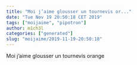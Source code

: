```yaml
---
title: "Moi j’aime glousser un tournevis or..."
date: "Tue Nov 19 20:50:18 CET 2019"
tags: ["moijaime", "pipotron"]
author: m1ch3l
categories: ["generated"]
slug: "moijaime/2019-11-19-20:50:18"
---
```


Moi j’aime glousser un tournevis orange
